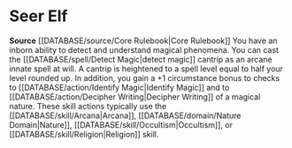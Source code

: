 ﻿---
id: '8'
name: Seer Elf
rarity: Common
rus_type_level: null
source: '[[DATABASE/source/Core Rulebook|Core Rulebook]]'
trait: null
type: Heritage

---
# Seer Elf

**Source** [[DATABASE/source/Core Rulebook|Core Rulebook]] 
You have an inborn ability to detect and understand magical phenomena. You can cast the [[DATABASE/spell/Detect Magic|detect magic]] cantrip as an arcane innate spell at will. A cantrip is heightened to a spell level equal to half your level rounded up.
 In addition, you gain a +1 circumstance bonus to checks to [[DATABASE/action/Identify Magic|Identify Magic]] and to [[DATABASE/action/Decipher Writing|Decipher Writing]] of a magical nature. These skill actions typically use the [[DATABASE/skill/Arcana|Arcana]], [[DATABASE/domain/Nature Domain|Nature]], [[DATABASE/skill/Occultism|Occultism]], or [[DATABASE/skill/Religion|Religion]] skill.